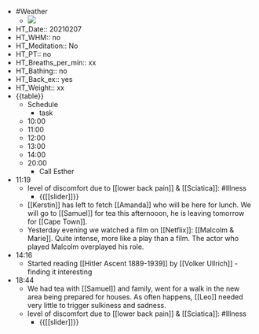 - #Weather
    - ![](https://firebasestorage.googleapis.com/v0/b/firescript-577a2.appspot.com/o/imgs%2Fapp%2FDavidsroam%2F4MGV4cLdzT.png?alt=media&token=b53d8632-fe08-474c-83e4-279f7970d35b)
- HT_Date:: 20210207
- HT_WHM:: no 
- HT_Meditation:: No 
- HT_PT:: no
- HT_Breaths_per_min:: xx 
- HT_Bathing:: no 
- HT_Back_ex:: yes
- HT_Weight:: xx
- {{table}} 
    - Schedule 
        - task
    - 10:00 
    - 11:00 
    - 12:00
    - 13:00
    - 14:00 
    - 20:00
        - Call Esther
- 11:19
    - level of discomfort due to [[lower back pain]] & [[Sciatica]]: #Illness
        - {{[[slider]]}}
    - [[Kerstin]] has left to fetch [[Amanda]] who will be here for lunch. We will go to [[Samuel]] for tea this afternooon, he is leaving tomorrow for [[Cape Town]].
    - Yesterday evening we watched a film on [[Netflix]]: [[Malcolm & Marie]]. Quite intense, more like a play than a film. The actor who played Malcolm overplayed his role.
- 14:16
    - Started reading [[Hitler Ascent 1889-1939]] by [[Volker Ullrich]] - finding it interesting
- 18:44
    - We had tea with [[Samuel]] and family, went for a walk in the new area being prepared for houses. As often happens, [[Leo]] needed very little to trigger sulkiness and sadness.
    - level of discomfort due to [[lower back pain]] & [[Sciatica]]: #Illness
        - {{[[slider]]}}
